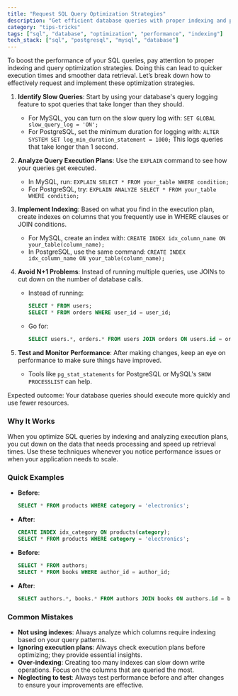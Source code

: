 ```yaml
---
title: "Request SQL Query Optimization Strategies"
description: "Get efficient database queries with proper indexing and performance tips"
category: "tips-tricks"
tags: ["sql", "database", "optimization", "performance", "indexing"]
tech_stack: ["sql", "postgresql", "mysql", "database"]
---
```


To boost the performance of your SQL queries, pay attention to proper indexing and query optimization strategies. Doing this can lead to quicker execution times and smoother data retrieval. Let’s break down how to effectively request and implement these optimization strategies.

1. **Identify Slow Queries**: Start by using your database's query logging feature to spot queries that take longer than they should.
   - For MySQL, you can turn on the slow query log with: `SET GLOBAL slow_query_log = 'ON';`
   - For PostgreSQL, set the minimum duration for logging with: `ALTER SYSTEM SET log_min_duration_statement = 1000;` This logs queries that take longer than 1 second.

2. **Analyze Query Execution Plans**: Use the `EXPLAIN` command to see how your queries get executed.
   - In MySQL, run: `EXPLAIN SELECT * FROM your_table WHERE condition;`
   - For PostgreSQL, try: `EXPLAIN ANALYZE SELECT * FROM your_table WHERE condition;`

3. **Implement Indexing**: Based on what you find in the execution plan, create indexes on columns that you frequently use in WHERE clauses or JOIN conditions.
   - For MySQL, create an index with: `CREATE INDEX idx_column_name ON your_table(column_name);`
   - In PostgreSQL, use the same command: `CREATE INDEX idx_column_name ON your_table(column_name);`

4. **Avoid N+1 Problems**: Instead of running multiple queries, use JOINs to cut down on the number of database calls.
   - Instead of running:
     ```sql
     SELECT * FROM users;
     SELECT * FROM orders WHERE user_id = user_id;
     ```
   - Go for:
     ```sql
     SELECT users.*, orders.* FROM users JOIN orders ON users.id = orders.user_id;
     ```

5. **Test and Monitor Performance**: After making changes, keep an eye on performance to make sure things have improved.
   - Tools like `pg_stat_statements` for PostgreSQL or MySQL's `SHOW PROCESSLIST` can help.

Expected outcome: Your database queries should execute more quickly and use fewer resources.

### Why It Works
When you optimize SQL queries by indexing and analyzing execution plans, you cut down on the data that needs processing and speed up retrieval times. Use these techniques whenever you notice performance issues or when your application needs to scale.

### Quick Examples
- **Before**: 
  ```sql
  SELECT * FROM products WHERE category = 'electronics';
  ```
- **After**: 
  ```sql
  CREATE INDEX idx_category ON products(category);
  SELECT * FROM products WHERE category = 'electronics';
  ```

- **Before**: 
  ```sql
  SELECT * FROM authors;
  SELECT * FROM books WHERE author_id = author_id;
  ```
- **After**: 
  ```sql
  SELECT authors.*, books.* FROM authors JOIN books ON authors.id = books.author_id;
  ```

### Common Mistakes
- **Not using indexes**: Always analyze which columns require indexing based on your query patterns.
- **Ignoring execution plans**: Always check execution plans before optimizing; they provide essential insights.
- **Over-indexing**: Creating too many indexes can slow down write operations. Focus on the columns that are queried the most.
- **Neglecting to test**: Always test performance before and after changes to ensure your improvements are effective.